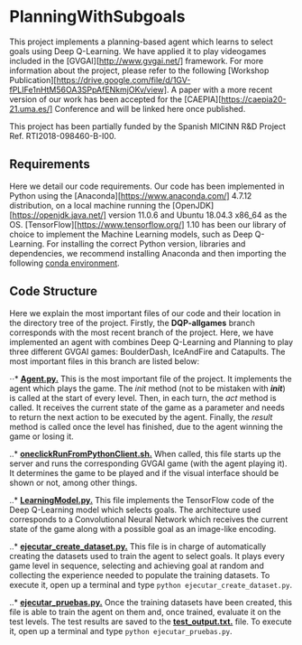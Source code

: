 # PlanningWithSubgoals

This project implements a planning-based agent which learns to select goals using Deep Q-Learning. We have applied it to play videogames included in the [GVGAI][http://www.gvgai.net/] framework. For more information about the project, please refer to the following [Workshop Publication][https://drive.google.com/file/d/1GV-fPLIFe1nHtM56OA3SPpAfENkmjOKv/view]. A paper with a more recent version of our work has been accepted for the [CAEPIA][https://caepia20-21.uma.es/] Conference and will be linked here once published.

This project has been partially funded by the Spanish MICINN R\&D Project Ref. RTI2018-098460-B-I00.

## Requirements

Here we detail our code requirements. Our code has been implemented in Python using the [Anaconda][https://www.anaconda.com/] 4.7.12 distribution, on a local machine running the [OpenJDK][https://openjdk.java.net/] version 11.0.6 and Ubuntu 18.04.3 x86_64 as the OS. [TensorFlow][https://www.tensorflow.org/] 1.10 has been our library of choice to implement the Machine Learning models, such as Deep Q-Learning. For installing the correct Python version, libraries and dependencies, we recommend installing Anaconda and then importing the following [conda environment](../../blob/DQP-allgames/env_setup/environment.yml).

## Code Structure

Here we explain the most important files of our code and their location in the directory tree of the project. Firstly, the **DQP-allgames** branch corresponds with the most recent branch of the project. Here, we have implemented an agent with combines Deep Q-Learning and Planning to play three different GVGAI games: BoulderDash, IceAndFire and Catapults. The most important files in this branch are listed below:

⋅⋅* [**Agent.py.**](../../blob/DQP-allgames/GVGAI/clients/GVGAI-PythonClient/src/MyAgent/Agent.py) This is the most important file of the project. It implements the agent which plays the game. The *init* method (not to be mistaken with *__init__*) is called at the start of every level. Then, in each turn, the *act* method is called. It receives the current state of the game as a parameter and needs to return the next action to be executed by the agent. Finally, the *result* method is called once the level has finished, due to the agent winning the game or losing it. 

..* [**oneclickRunFromPythonClient.sh.**](../../blob/DQP-allgames/GVGAI/clients/GVGAI-PythonClient/src/oneclickRunFromPythonClient.sh) When called, this file starts up the server and runs the corresponding GVGAI game (with the agent playing it). It determines the game to be played and if the visual interface should be shown or not, among other things.

..* [**LearningModel.py.**](../../blob/DQP-allgames/GVGAI/clients/GVGAI-PythonClient/src/oneclickRunFromPythonClient.sh) This file implements the TensorFlow code of the Deep Q-Learning model which selects goals. The architecture used corresponds to a Convolutional Neural Network which receives the current state of the game along with a possible goal as an image-like encoding.

..* [**ejecutar_create_dataset.py.**](../../blob/DQP-allgames/GVGAI/clients/GVGAI-PythonClient/src/ejecutar_create_dataset.py) This file is in charge of automatically creating the datasets used to train the agent to select goals. It plays every game level in sequence, selecting and achieving goal at random and collecting the experience needed to populate the training datasets. To execute it, open up a terminal and type `python ejecutar_create_dataset.py`.

..* [**ejecutar_pruebas.py.**](../../blob/DQP-allgames/GVGAI/clients/GVGAI-PythonClient/src/ejecutar_pruebas.py) Once the training datasets have been created, this file is able to train the agent on them and, once trained, evaluate it on the test levels. The test results are saved to the [**test_output.txt.**](../blob/DQP-allgames/GVGAI/clients/GVGAI-PythonClient/src/test_output.txt) file. To execute it, open up a terminal and type `python ejecutar_pruebas.py`.
